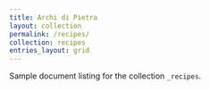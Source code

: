 ```yaml
---
title: Archi di Pietra
layout: collection
permalink: /recipes/
collection: recipes
entries_layout: grid
---
```


Sample document listing for the collection `_recipes`.
